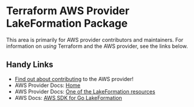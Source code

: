 # Terraform AWS Provider LakeFormation Package

This area is primarily for AWS provider contributors and maintainers. For information on _using_ Terraform and the AWS provider, see the links below.


## Handy Links

* [Find out about contributing](https://hashicorp.github.io/terraform-provider-aws/#contribute) to the AWS provider!
* AWS Provider Docs: [Home](https://registry.terraform.io/providers/hashicorp/aws/latest/docs)
* AWS Provider Docs: [One of the LakeFormation resources](https://registry.terraform.io/providers/hashicorp/aws/latest/docs/resources/lakeformation_data_lake_settings)
* AWS Docs: [AWS SDK for Go LakeFormation](https://docs.aws.amazon.com/sdk-for-go/api/service/lakeformation/)
